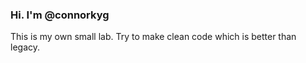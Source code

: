 ### Hi. I'm @connorkyg

This is my own small lab.
Try to make clean code which is better than legacy.
